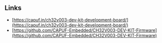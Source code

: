 
## Links
* [https://capuf.in/ch32v003-dev-kit-development-board/](https://capuf.in/ch32v003-dev-kit-development-board/)
* [https://github.com/CAPUF-Embedded/CH32V003-DEV-KIT-Firmware](https://github.com/CAPUF-Embedded/CH32V003-DEV-KIT-Firmware)